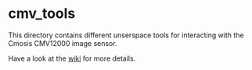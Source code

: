 # cmv_tools
This directory contains different unserspace tools for interacting with the Cmosis CMV12000 image sensor.

Have a look at the [wiki](https://wiki.apertus.org/index.php/AXIOM_Beta/AXIOM_Beta_Software) for more details.

